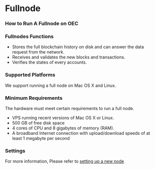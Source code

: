 # Fullnode
### How to Run A Fullnode on OEC
### Fullnodes Functions
- Stores the full blockchain history on disk and can answer the data request from the network.
- Receives and validates the new blocks and transactions.
- Verifies the states of every accounts.
### Supported Platforms
We support running a full node on Mac OS X and Linux.
### Minimum Requirements
The hardware must meet certain requirements to run a full node.
- VPS running recent versions of Mac OS X or Linux.
- 500 GB of free disk space
- 4 cores of CPU and 8 gigabytes of memory (RAM).
- A broadband Internet connection with upload/download speeds of at least 1 megabyte per second
### Settings
For more information, Please refer to [setting up a new node](https://okexchain-docs.readthedocs.io/en/add-evm-doc/getting-start/join-oec-testnet.html#setting-up-a-new-node)
